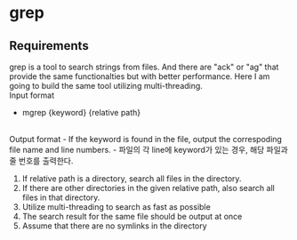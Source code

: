 # grep

## Requirements
grep is a tool to search strings from files. And there are "ack" or "ag" that provide the same functionalties but with better performance. Here I am going to build the same tool utilizing multi-threading. 
<br>
Input format
 - mgrep {keyword} {relative path}
<br>
 Output format
 - If the keyword is found in the file, output the correspoding file name and line numbers. 
 - 파일의 각 line에 keyword가 있는 경우, 해당 파일과 줄 번호를 출력한다.
<br>

1. If relative path is a directory, search all files in the directory.
2. If there are other directories in the given relative path, also search all files in that directory.
3. Utilize multi-threading to search as fast as possible
4. The search result for the same file should be output at once
5. Assume that there are no symlinks in the directory

